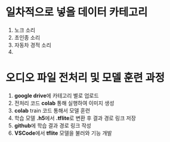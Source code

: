 # 일차적으로 넣을 데이터 카테고리 
1. 노크 소리
2. 초인종 소리
3. 자동차 경적 소리
4. 

# 오디오 파일 전처리 및 모델 훈련 과정
1. **google drive**에 카테고리 별로 업로드
2. 전처리 코드 **colab** 통해 실행하여 이미지 생성
3. **colab** train 코드 통해서 모델 훈련
4. 학습 모델 **.h5**에서 **.tflite**로 변환 후 결과 경로 링크 저장
5. **github**에 학습 결과 경로 링크 작성
6. **VSCode**에서 **tflite** 모델을 불러와 기능 개발
